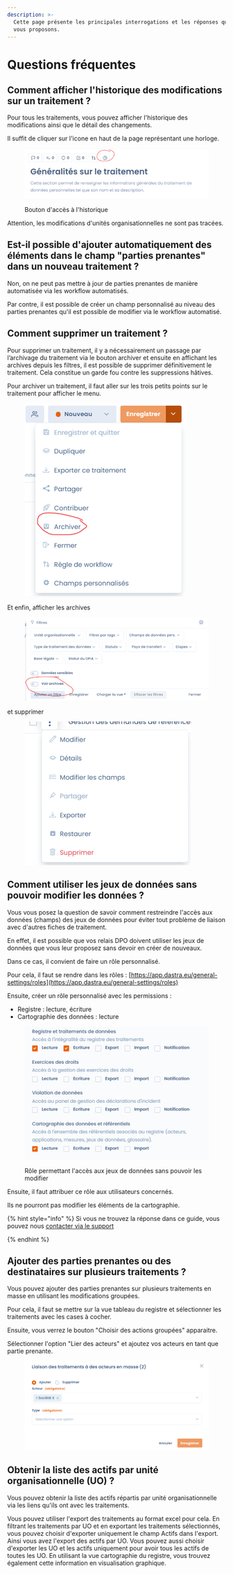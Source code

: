 ```yaml
---
description: >-
  Cette page présente les principales interrogations et les réponses que nous
  vous proposons.
---
```


# Questions fréquentes

## Comment afficher l'historique des modifications sur un traitement ?

Pour tous les traitements, vous pouvez afficher l'historique des modifications ainsi que le détail des changements.&#x20;

Il suffit de cliquer sur l'icone en haut de la page représentant une horloge.

<figure><img src="../../.gitbook/assets/image (1) (1) (3).png" alt=""><figcaption><p>Bouton d'accès à l'historique</p></figcaption></figure>

Attention, les modifications d'unités organisationnelles ne sont pas tracées.&#x20;

## Est-il possible d'ajouter automatiquement des éléments dans le champ "parties prenantes" dans un nouveau traitement ?

Non, on ne peut pas mettre à jour de parties prenantes de manière automatisée via les workflow automatisés.&#x20;

Par contre, il est possible de créer un champ personnalisé au niveau des parties prenantes qu'il est possible de modifier via le workflow automatisé.

## Comment supprimer un traitement ?

Pour supprimer un traitement, il y a nécessairement un passage par l’archivage du traitement via le bouton archiver et ensuite en affichant les archives depuis les filtres, il est possible de supprimer définitivement le traitement. Cela constitue un garde fou contre les suppressions hâtives.

Pour archiver un traitement, il faut aller sur les trois petits points sur le traitement pour afficher le menu.

<figure><img src="../../.gitbook/assets/image (1) (1) (5).png" alt=""><figcaption></figcaption></figure>

Et enfin, afficher les archives

<figure><img src="../../.gitbook/assets/image (2) (3) (2).png" alt=""><figcaption></figcaption></figure>

et supprimer&#x20;

<figure><img src="../../.gitbook/assets/image (4) (1) (1) (2).png" alt=""><figcaption></figcaption></figure>

## Comment utiliser les jeux de données sans pouvoir modifier les données ?

Vous vous posez la question de savoir comment restreindre l'accès aux données (champs) des jeux de données pour éviter tout problème de liaison avec d'autres fiches de traitement.

En effet, il est possible que vos relais DPO doivent utiliser les jeux de données que vous leur proposez sans devoir en créer de nouveaux.&#x20;

Dans ce cas, il convient de faire un rôle personnalisé.&#x20;

Pour cela, il faut se rendre dans les rôles : [https://app.dastra.eu/general-settings/roles](https://app.dastra.eu/general-settings/roles)

Ensuite, créer un rôle personnalisé avec les permissions :&#x20;

* Registre : lecture, écriture
* Cartographie des données : lecture

<figure><img src="../../.gitbook/assets/image (2) (2) (3).png" alt=""><figcaption><p>Rôle permettant l'accès aux jeux de données sans pouvoir les modifier</p></figcaption></figure>

Ensuite, il faut attribuer ce rôle aux utilisateurs concernés.&#x20;

Ils ne pourront pas modifier les éléments de la cartographie.

{% hint style="info" %}
Si vous ne trouvez la réponse dans ce guide, vous pouvez nous [contacter via le support](../../commencer/le-support/faire-une-demande-de-support.md)


{% endhint %}

## Ajouter des parties prenantes ou des destinataires sur plusieurs traitements ?

Vous pouvez ajouter des parties prenantes sur plusieurs traitements en masse en utilisant les modifications groupées.&#x20;

Pour cela, il faut se mettre sur la vue tableau du registre et sélectionner les traitements avec les cases à cocher.&#x20;

Ensuite, vous verrez le bouton "Choisir des actions groupées" apparaitre.&#x20;

Sélectionner l'option "Lier des acteurs" et ajoutez vos acteurs en tant que partie prenante.&#x20;

<figure><img src="../../.gitbook/assets/image (17) (2).png" alt=""><figcaption></figcaption></figure>

## Obtenir la liste des actifs par unité organisationnelle (UO) ?

Vous pouvez obtenir la liste des actifs répartis par unité organisationnelle via les liens qu'ils ont avec les traitements.&#x20;

Vous pouvez utiliser l'export des traitements au format excel pour cela. En filtrant les traitements par UO et en exportant les traitements sélectionnés, vous pouvez choisir d'exporter uniquement le champ Actifs dans l'export. Ainsi vous avez l'export des actifs par UO. Vous pouvez aussi choisir d'exporter les UO et les actifs uniquement pour avoir tous les actifs de toutes les UO. En utilisant la vue cartographie du registre, vous trouvez également cette information en visualisation graphique.



